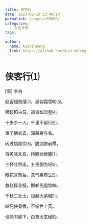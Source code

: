 ```yaml
---
title: 侠客行
date: 2023-08-10 23:40:14
permalink: /pages/e55866/
categories:
  - 古往今来
tags:
  - 
author: 
  name: AustinDeng
  link: https://github.com/AustinDeng
---
```

# 侠客行⑴

[唐] 李白

赵客缦胡缨⑵，吴钩霜雪明⑶。

银鞍照白马，飒沓如流星⑷。

十步杀一人，千里不留行⑸。

事了拂衣去，深藏身与名。

闲过信陵饮⑹，脱剑膝前横。

将炙啖朱亥，持觞劝侯嬴⑺。

三杯吐然诺，五岳倒为轻⑻。

眼花耳热后，意气素霓生⑼。

救赵挥金槌，邯郸先震惊⑽。

千秋二壮士，烜赫大梁城⑾。

纵死侠骨香，不惭世上英。

谁能书阁下，白首太玄经⑿。
